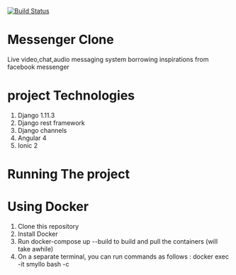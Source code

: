[![Build Status](https://travis-ci.org/kigsmtua/messenger-clone.svg?branch=master)](https://travis-ci.org/kigsmtua/messenger-clone)

# Messenger Clone
Live video,chat,audio messaging system borrowing inspirations from facebook messenger

# project Technologies
1. Django 1.11.3
2. Django rest framework
3. Django channels
4. Angular 4
5. Ionic 2

# Running The project
# Using Docker
1. Clone this repository
2. Install Docker
3. Run docker-compose up --build to build and pull the containers (will take awhile)
4. On a separate terminal, you can run commands as follows : docker exec -it smyllo bash -c <command>
